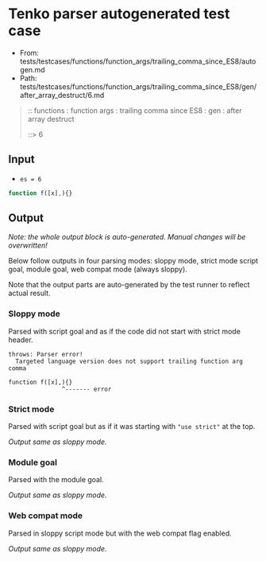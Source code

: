 # Tenko parser autogenerated test case

- From: tests/testcases/functions/function_args/trailing_comma_since_ES8/autogen.md
- Path: tests/testcases/functions/function_args/trailing_comma_since_ES8/gen/after_array_destruct/6.md

> :: functions : function args : trailing comma since ES8 : gen : after array destruct
>
> ::> 6

## Input

- `es = 6`

`````js
function f([x],){}
`````

## Output

_Note: the whole output block is auto-generated. Manual changes will be overwritten!_

Below follow outputs in four parsing modes: sloppy mode, strict mode script goal, module goal, web compat mode (always sloppy).

Note that the output parts are auto-generated by the test runner to reflect actual result.

### Sloppy mode

Parsed with script goal and as if the code did not start with strict mode header.

`````
throws: Parser error!
  Targeted language version does not support trailing function arg comma

function f([x],){}
               ^------- error
`````

### Strict mode

Parsed with script goal but as if it was starting with `"use strict"` at the top.

_Output same as sloppy mode._

### Module goal

Parsed with the module goal.

_Output same as sloppy mode._

### Web compat mode

Parsed in sloppy script mode but with the web compat flag enabled.

_Output same as sloppy mode._
